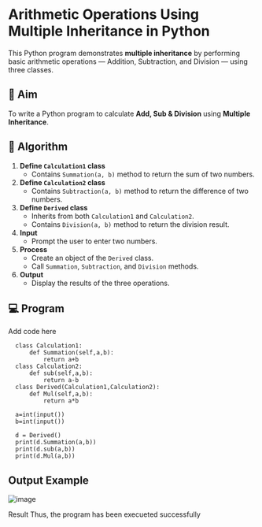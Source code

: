 # Arithmetic Operations Using Multiple Inheritance in Python

This Python program demonstrates **multiple inheritance** by performing basic arithmetic operations — Addition, Subtraction, and Division — using three classes.

## 🎯 Aim

To write a Python program to calculate **Add, Sub & Division** using **Multiple Inheritance**.

## 🧠 Algorithm

1. **Define `Calculation1` class**
   - Contains `Summation(a, b)` method to return the sum of two numbers.
2. **Define `Calculation2` class**
   - Contains `Subtraction(a, b)` method to return the difference of two numbers.
3. **Define `Derived` class**
   - Inherits from both `Calculation1` and `Calculation2`.
   - Contains `Division(a, b)` method to return the division result.
4. **Input**
   - Prompt the user to enter two numbers.
5. **Process**
   - Create an object of the `Derived` class.
   - Call `Summation`, `Subtraction`, and `Division` methods.
6. **Output**
   - Display the results of the three operations.

## 💻 Program 
Add code here
```
  class Calculation1:  
      def Summation(self,a,b):  
          return a+b  
  class Calculation2:  
      def sub(self,a,b):  
          return a-b  
  class Derived(Calculation1,Calculation2):  
      def Mul(self,a,b): 
          return a*b
          
  a=int(input())
  b=int(input())
  
  d = Derived()  
  print(d.Summation(a,b))  
  print(d.sub(a,b))  
  print(d.Mul(a,b))
```
## Output Example
![image](https://github.com/user-attachments/assets/a99b4294-7baa-4e21-9d89-5701ae8d68c4)

Result
Thus, the program has been execueted successfully

